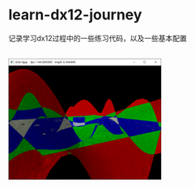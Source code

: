 # learn-dx12-journey
记录学习dx12过程中的一些练习代码，以及一些基本配置

<br/>

<img src="./images/dc.png" width="60%" height="40%">
